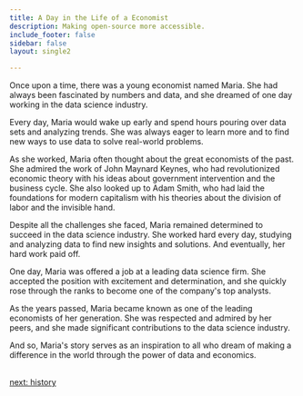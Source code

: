 ```yaml
---
title: A Day in the Life of a Economist
description: Making open-source more accessible.
include_footer: false
sidebar: false
layout: single2

---
```


<p>
Once upon a time, there was a young economist named Maria. She had always been fascinated by numbers and data, and she dreamed of one day working in the data science industry.

Every day, Maria would wake up early and spend hours pouring over data sets and analyzing trends. She was always eager to learn more and to find new ways to use data to solve real-world problems.

As she worked, Maria often thought about the great economists of the past. She admired the work of John Maynard Keynes, who had revolutionized economic theory with his ideas about government intervention and the business cycle. She also looked up to Adam Smith, who had laid the foundations for modern capitalism with his theories about the division of labor and the invisible hand.

Despite all the challenges she faced, Maria remained determined to succeed in the data science industry. She worked hard every day, studying and analyzing data to find new insights and solutions. And eventually, her hard work paid off.

One day, Maria was offered a job at a leading data science firm. She accepted the position with excitement and determination, and she quickly rose through the ranks to become one of the company's top analysts.

As the years passed, Maria became known as one of the leading economists of her generation. She was respected and admired by her peers, and she made significant contributions to the data science industry.

And so, Maria's story serves as an inspiration to all who dream of making a difference in the world through the power of data and economics.

<br>
<a href="https://workdojos.com/economists/history">next: history</a>
<br>
</p>